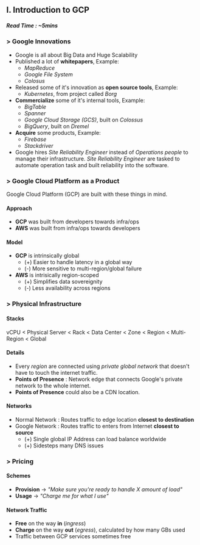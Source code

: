 ## I. Introduction to GCP

##### Read Time : ~5mins

### > Google Innovations 

- Google is all about Big Data and Huge Scalability
- Published a lot of **whitepapers**, Example:
  - _MapReduce_
  - _Google File System_
  - _Colosus_
- Released some of it's innovation as **open source tools**, Example:
  - _Kubernetes_, from project called _Borg_
- **Commercialize** some of it's internal tools, Example:
  - _BigTable_
  - _Spanner_
  - _Google Cloud Storage (GCS)_, built on _Colossus_
  -  _BigQuery_, built on _Dremel_
- **Acquire** some products, Example:
  - _Firebase_
  - _Stackdriver_
- Google hires _Site Reliability Engineer_ instead of _Operations people_ to manage their infrastructure. _Site Reliability Engineer_ are tasked to automate operation task and built reliability into the software.

### > Google Cloud Platform as a Product

Google Cloud Platform (GCP) are built with these things in mind.

#### Approach

- **GCP** was built from developers towards infra/ops
- **AWS** was built from infra/ops towards developers

#### Model

- **GCP** is intrinsically global
  - (+) Easier to handle latency in a global way
  - (-) More sensitive to multi-region/global failure
- **AWS** is intrisically region-scoped
  - (+) Simplifies data sovereignity
  - (-) Less availability across regions

### > Physical Infrastructure

#### Stacks

vCPU < Physical Server < Rack < Data Center < Zone < Region < Multi-Region < Global

#### Details

- Every _region_ are connected using _private global network_ that doesn't have to touch the internet traffic.
- **Points of Presence** : Network edge that connects Google's private network to the whole internet.
- **Points of Presence** could also be a CDN location.

#### Networks

- Normal Network : Routes traffic to edge location **closest to destination**
- Google Network : Routes traffic to enters from Internet **closest to source**
  - (+) Single global IP Address can load balance worldwide
  - (+) Sidesteps many DNS issues

### > Pricing

#### Schemes

- **Provision** -> _"Make sure you're ready to handle X amount of load"_
- **Usage** -> _"Charge me for what I use"_

#### Network Traffic

- **Free** on the way **in** (_ingress_)
- **Charge** on the way **out** (_egress_), calculated by how many GBs used
- Traffic between GCP services sometimes free